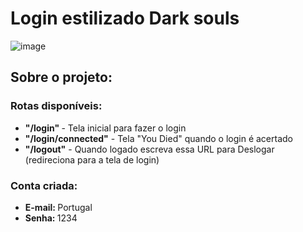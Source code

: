 # Login estilizado Dark souls
![image](https://user-images.githubusercontent.com/72676389/192649069-3a516ae6-ef55-4824-895a-87aa48940a3a.png)


## Sobre o projeto:
### Rotas disponíveis:

- <b>"/login" </b> - Tela inicial para fazer o login <br>
- <b> "/login/connected"</b> - Tela "You Died" quando o login é acertado <br>
- <b>"/logout"</b> - Quando logado escreva essa URL para Deslogar (redireciona para a tela de login)

###  Conta criada:

- <b>E-mail: </b> Portugal <br>
- <b>Senha: </b> 1234
